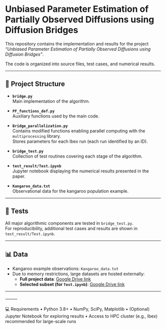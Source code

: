 # Unbiased Parameter Estimation of Partially Observed Diffusions using Diffusion Bridges

This repository contains the implementation and results for the project *“Unbiased Parameter Estimation of Partially Observed Diffusions using Diffusion Bridges”*.  

The code is organized into source files, test cases, and numerical results.

---

## 📂 Project Structure

- **`bridge.py`**  
  Main implementation of the algorithm.

- **`PF_functions_def.py`**  
  Auxiliary functions used by the main code.

- **`Bridge_parallelization.py`**  
  Contains modified functions enabling parallel computing with the `multiprocessing` library.  
  Stores parameters for each Ibex run (each run identified by an ID).

- **`bridge_test.py`**  
  Collection of test routines covering each stage of the algorithm.

- **`test_result/Test.ipynb`**  
  Jupyter notebook displaying the numerical results presented in the paper.

- **`Kangaroo_data.txt`**  
  Observational data for the kangaroo population example.

---

## 🧪 Tests

All major algorithmic components are tested in `bridge_test.py`.  
For reproducibility, additional test cases and results are shown in `test_result/Test.ipynb`.

---

## 📊 Data

- Kangaroo example observations: `Kangaroo_data.txt`  
- Due to memory restrictions, large datasets are hosted externally:  
  - **Full project data**: [Google Drive link](https://drive.google.com/drive/folders/1pQC05IfyalCOvboNE5VG6IKcbZ9rKWPL?usp=share_link)  
  - **Selected subset (for `Test.ipynb`)**: [Google Drive link](https://drive.google.com/drive/folders/1rqSLtdz3I_N2Q8J_FnK4YP9-gm9RAOSq?usp=share_link)

---

⸻

💻 Requirements
	•	Python 3.8+
	•	NumPy, SciPy, Matplotlib
	•	(Optional) Jupyter Notebook for exploring results
	•	Access to HPC cluster (e.g., Ibex) recommended for large-scale runs
